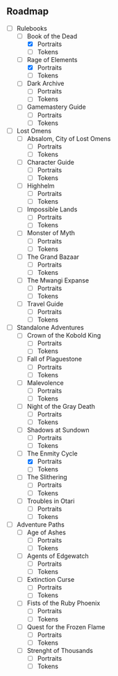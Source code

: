 ## Roadmap

- [ ] Rulebooks
	- [ ] Book of the Dead
		- [X] Portraits
		- [ ] Tokens
	- [ ] Rage of Elements
		- [X] Portraits
		- [ ] Tokens
	- [ ] Dark Archive
		- [ ] Portraits
		- [ ] Tokens
	- [ ] Gamemastery Guide
		- [ ] Portraits
		- [ ] Tokens
- [ ] Lost Omens
	- [ ] Absalom, City of Lost Omens
		- [ ] Portraits
		- [ ] Tokens
	- [ ] Character Guide
		- [ ] Portraits
		- [ ] Tokens
	- [ ] Highhelm
		- [ ] Portraits
		- [ ] Tokens
	- [ ] Impossible Lands
		- [ ] Portraits
		- [ ] Tokens
	- [ ] Monster of Myth
		- [ ] Portraits
		- [ ] Tokens
	- [ ] The Grand Bazaar
		- [ ] Portraits
		- [ ] Tokens
	- [ ] The Mwangi Expanse
		- [ ] Portraits
		- [ ] Tokens
	- [ ] Travel Guide
		- [ ] Portraits
		- [ ] Tokens
- [ ] Standalone Adventures
	- [ ] Crown of the Kobold King
		- [ ] Portraits
		- [ ] Tokens
	- [ ]  Fall of Plaguestone
		- [ ] Portraits
		- [ ] Tokens
	- [ ] Malevolence
		- [ ] Portraits
		- [ ] Tokens
	- [ ] Night of the Gray Death
		- [ ] Portraits
		- [ ] Tokens
	- [ ] Shadows at Sundown
		- [ ] Portraits
		- [ ] Tokens
	- [ ] The Enmity Cycle
		- [X] Portraits
		- [ ] Tokens
	- [ ] The Slithering
		- [ ] Portraits
		- [ ] Tokens
	- [ ] Troubles in Otari
		- [ ] Portraits
		- [ ] Tokens
- [ ] Adventure Paths
	- [ ] Age of Ashes
		- [ ] Portraits
		- [ ] Tokens
	- [ ] Agents of Edgewatch
		- [ ] Portraits
		- [ ] Tokens
	- [ ] Extinction Curse
		- [ ] Portraits
		- [ ] Tokens
	- [ ] Fists of the Ruby Phoenix
		- [ ] Portraits
		- [ ] Tokens
	- [ ] Quest for the Frozen Flame
		- [ ] Portraits
		- [ ] Tokens
	- [ ] Strenght of Thousands
		- [ ] Portraits
		- [ ] Tokens